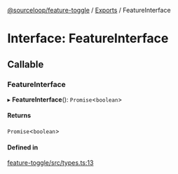 [@sourceloop/feature-toggle](../README.md) / [Exports](../modules.md) / FeatureInterface

# Interface: FeatureInterface

## Callable

### FeatureInterface

▸ **FeatureInterface**(): `Promise`<`boolean`\>

#### Returns

`Promise`<`boolean`\>

#### Defined in

[feature-toggle/src/types.ts:13](https://github.com/codeweb05/repo1/blob/a4cf318/packages/feature-toggle/src/types.ts#L13)
